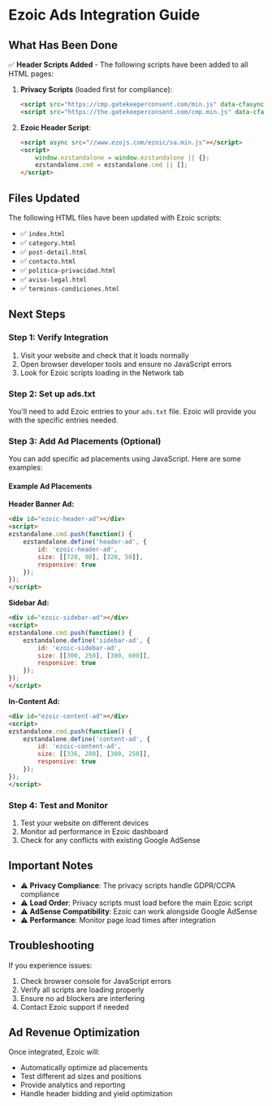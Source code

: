 # Ezoic Ads Integration Guide

## What Has Been Done

✅ **Header Scripts Added** - The following scripts have been added to all HTML pages:

1. **Privacy Scripts** (loaded first for compliance):
   ```html
   <script src="https://cmp.gatekeeperconsent.com/min.js" data-cfasync="false"></script>
   <script src="https://the.gatekeeperconsent.com/cmp.min.js" data-cfasync="false"></script>
   ```

2. **Ezoic Header Script**:
   ```html
   <script async src="//www.ezojs.com/ezoic/sa.min.js"></script>
   <script>
       window.ezstandalone = window.ezstandalone || {};
       ezstandalone.cmd = ezstandalone.cmd || [];
   </script>
   ```

## Files Updated

The following HTML files have been updated with Ezoic scripts:
- ✅ `index.html`
- ✅ `category.html`
- ✅ `post-detail.html`
- ✅ `contacto.html`
- ✅ `politica-privacidad.html`
- ✅ `aviso-legal.html`
- ✅ `terminos-condiciones.html`

## Next Steps

### Step 1: Verify Integration
1. Visit your website and check that it loads normally
2. Open browser developer tools and ensure no JavaScript errors
3. Look for Ezoic scripts loading in the Network tab

### Step 2: Set up ads.txt
You'll need to add Ezoic entries to your `ads.txt` file. Ezoic will provide you with the specific entries needed.

### Step 3: Add Ad Placements (Optional)
You can add specific ad placements using JavaScript. Here are some examples:

#### Example Ad Placements

**Header Banner Ad:**
```html
<div id="ezoic-header-ad"></div>
<script>
ezstandalone.cmd.push(function() {
    ezstandalone.define('header-ad', {
        id: 'ezoic-header-ad',
        size: [[728, 90], [320, 50]],
        responsive: true
    });
});
</script>
```

**Sidebar Ad:**
```html
<div id="ezoic-sidebar-ad"></div>
<script>
ezstandalone.cmd.push(function() {
    ezstandalone.define('sidebar-ad', {
        id: 'ezoic-sidebar-ad',
        size: [[300, 250], [300, 600]],
        responsive: true
    });
});
</script>
```

**In-Content Ad:**
```html
<div id="ezoic-content-ad"></div>
<script>
ezstandalone.cmd.push(function() {
    ezstandalone.define('content-ad', {
        id: 'ezoic-content-ad',
        size: [[336, 280], [300, 250]],
        responsive: true
    });
});
</script>
```

### Step 4: Test and Monitor
1. Test your website on different devices
2. Monitor ad performance in Ezoic dashboard
3. Check for any conflicts with existing Google AdSense

## Important Notes

- ⚠️ **Privacy Compliance**: The privacy scripts handle GDPR/CCPA compliance
- ⚠️ **Load Order**: Privacy scripts must load before the main Ezoic script
- ⚠️ **AdSense Compatibility**: Ezoic can work alongside Google AdSense
- ⚠️ **Performance**: Monitor page load times after integration

## Troubleshooting

If you experience issues:
1. Check browser console for JavaScript errors
2. Verify all scripts are loading properly
3. Ensure no ad blockers are interfering
4. Contact Ezoic support if needed

## Ad Revenue Optimization

Once integrated, Ezoic will:
- Automatically optimize ad placements
- Test different ad sizes and positions
- Provide analytics and reporting
- Handle header bidding and yield optimization
